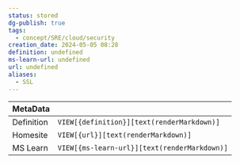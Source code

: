 ```yaml
---
status: stored
dg-publish: true
tags:
  - concept/SRE/cloud/security
creation_date: 2024-05-05 08:28
definition: undefined
ms-learn-url: undefined
url: undefined
aliases:
  - SSL
---
```


| MetaData   |                                              |
| ---------- | -------------------------------------------- |
| Definition | `VIEW[{definition}][text(renderMarkdown)]`   |
| Homesite   | `VIEW[{url}][text(renderMarkdown)]`          |
| MS Learn   | `VIEW[{ms-learn-url}][text(renderMarkdown)]` |
